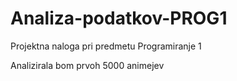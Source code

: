# Analiza-podatkov-PROG1
Projektna naloga pri predmetu Programiranje 1

Analizirala bom prvoh 5000 animejev
